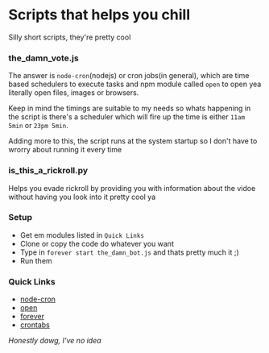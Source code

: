 # Scripts that helps you chill
Silly short scripts, they're pretty cool
### the_damn_vote.js
The answer is ``node-cron``(nodejs) or cron jobs(in general), which are time based schedulers to execute tasks and npm module called ``open`` to open yea literally open files, images or browsers.

Keep in mind the timings are suitable to my needs so whats happening in the script is there's a scheduler which will fire up the time is either ``11am 5min`` or ``23pm 5min``.

Adding more to this, the script runs at the system startup so I don't have to wrorry about running it every time
### is_this_a_rickroll.py
Helps you evade rickroll by providing you with information about the vidoe without having you look into it
pretty cool ya
### Setup
- Get em modules listed in ``Quick Links``
- Clone or copy the code do whatever you want
- Type in ``forever start the_damn_bot.js`` and thats pretty much it ;)
- Run them

### Quick Links
- [node-cron](https://www.npmjs.com/package/node-cron)
- [open](https://www.npmjs.com/package/open)
- [forever](https://www.npmjs.com/package/forever)
- [crontabs](https://kb.iu.edu/d/afiz)

*Honestly dawg, I've no idea*
